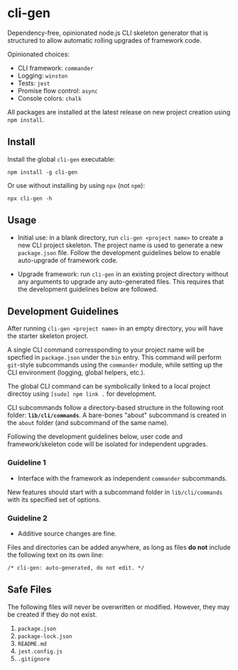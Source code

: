 # cli-gen

Dependency-free, opinionated node.js CLI skeleton generator that is structured to allow automatic rolling upgrades of framework code.

Opinionated choices:

- CLI framework: `commander`
- Logging: `winston`
- Tests: `jest`
- Promise flow control: `async`
- Console colors: `chalk`

All packages are installed at the latest release on new project creation using `npm install`.

## Install

Install the global `cli-gen` executable:

`npm install -g cli-gen`

Or use without installing by using `npx` (not `npm`):

`npx cli-gen -h`

## Usage

- Initial use: in a blank directory, run `cli-gen <project name>` to create a new CLI project skeleton. The project name is used to generate a new `package.json` file. Follow the development guidelines below to enable auto-upgrade of framework code.

- Upgrade framework: run `cli-gen` in an existing project directory without any arguments to upgrade any auto-generated files. This requires that the development guidelines below are followed.

## Development Guidelines

After running `cli-gen <project name>` in an empty directory, you will have the starter skeleton project.

A single CLI command corressponding to your project name will be specfied in `package.json` under the `bin` entry. This command will perform `git`-style subcommands using the `commander` module, while setting up the CLI environment (logging, global helpers, etc.).

The global CLI command can be symbolically linked to a local project directoy using `[sudo] npm link .` for development.

CLI subcommands follow a directory-based structure in the following root folder: **`lib/cli/commands`**. A bare-bones "about" subcommand is created in the `about` folder (and subcommand of the same name).

Following the development guidelines below, user code and framework/skeleton code will be isolated for independent upgrades.

### Guideline 1

- Interface with the framework as independent `commander` subcommands.

New features should start with a subcommand folder in `lib/cli/commands` with its specified set of options.

### Guideline 2

- Additive source changes are fine.

Files and directories can be added anywhere, as long as files **do not** include the following text on its own line:

```
/* cli-gen: auto-generated, do not edit. */
```

## Safe Files

The following files will never be overwritten or modified. However, they may be created if they do not exist.

1. `package.json`
2. `package-lock.json`
3. `README.md`
4. `jest.config.js`
5. `.gitignore`

